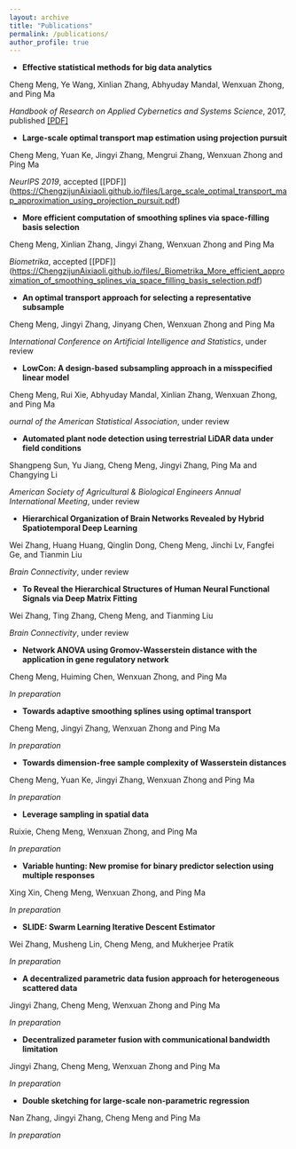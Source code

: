 ```yaml
---
layout: archive
title: "Publications"
permalink: /publications/
author_profile: true
---
```


- **Effective statistical methods for big data analytics**

Cheng Meng, Ye Wang, Xinlian Zhang, Abhyuday Mandal, Wenxuan Zhong, and Ping Ma

*Handbook of Research on Applied Cybernetics and Systems Science*, 2017, published [[PDF]](https://ChengzijunAixiaoli.github.io/files/Effective_Statistical_Methods_for_Big_Data_Analytics.pdf)

- **Large-scale optimal transport map estimation using projection pursuit**

Cheng Meng, Yuan Ke, Jingyi Zhang, Mengrui Zhang, Wenxuan Zhong and Ping Ma

*NeurIPS 2019*, accepted [[PDF]]
(https://ChengzijunAixiaoli.github.io/files/Large_scale_optimal_transport_map_approximation_using_projection_pursuit.pdf)

- **More efficient computation of smoothing splines via space-filling basis selection**

Cheng Meng, Xinlian Zhang, Jingyi Zhang, Wenxuan Zhong and Ping Ma

*Biometrika*, accepted [[PDF]]
(https://ChengzijunAixiaoli.github.io/files/_Biometrika_More_efficient_approximation_of_smoothing_splines_via_space_filling_basis_selection.pdf)

- **An optimal transport approach for selecting a representative subsample**

Cheng Meng, Jingyi Zhang, Jinyang Chen, Wenxuan Zhong and Ping Ma

*International Conference on Artificial Intelligence and Statistics*, under review

- **LowCon: A design-based subsampling approach in a misspecified linear model**

Cheng Meng, Rui Xie, Abhyuday Mandal, Xinlian Zhang, Wenxuan Zhong, and Ping Ma

*ournal of the American Statistical Association*, under review

- **Automated plant node detection using terrestrial LiDAR data under field conditions**

Shangpeng Sun, Yu Jiang, Cheng Meng, Jingyi Zhang, Ping Ma and Changying Li

*American Society of Agricultural & Biological Engineers Annual International Meeting*, under review

- **Hierarchical Organization of Brain Networks Revealed by Hybrid Spatiotemporal Deep Learning**

Wei Zhang, Huang Huang, Qinglin Dong, Cheng Meng, Jinchi Lv, Fangfei Ge, and Tianmin Liu

*Brain Connectivity*, under review

- **To Reveal the Hierarchical Structures of Human Neural Functional Signals via Deep Matrix Fitting**

Wei Zhang, Ting Zhang, Cheng Meng, and Tianming Liu

*Brain Connectivity*, under review

- **Network ANOVA using Gromov-Wasserstein distance with the application in gene regulatory network**

Cheng Meng, Huiming Chen, Wenxuan Zhong, and Ping Ma

*In preparation*

- **Towards adaptive smoothing splines using optimal transport**

Cheng Meng, Jingyi Zhang, Wenxuan Zhong and Ping Ma

*In preparation*

- **Towards dimension-free sample complexity of Wasserstein distances**

Cheng Meng, Yuan Ke, Jingyi Zhang, Wenxuan Zhong and Ping Ma

*In preparation*

- **Leverage sampling in spatial data**

Ruixie, Cheng Meng, Wenxuan Zhong, and Ping Ma

*In preparation*

- **Variable hunting: New promise for binary predictor selection using multiple responses**

Xing Xin, Cheng Meng, Wenxuan Zhong, and Ping Ma

*In preparation*

- **SLIDE: Swarm Learning Iterative Descent Estimator**

Wei Zhang, Musheng Lin, Cheng Meng, and Mukherjee Pratik

*In preparation*

- **A decentralized parametric data fusion approach for heterogeneous scattered data**

Jingyi Zhang, Cheng Meng, Wenxuan Zhong and Ping Ma

*In preparation*

- **Decentralized parameter fusion with communicational bandwidth limitation**

Jingyi Zhang, Cheng Meng, Wenxuan Zhong and Ping Ma

*In preparation*

- **Double sketching for large-scale non-parametric regression**

Nan Zhang, Jingyi Zhang, Cheng Meng and Ping Ma

*In preparation*

